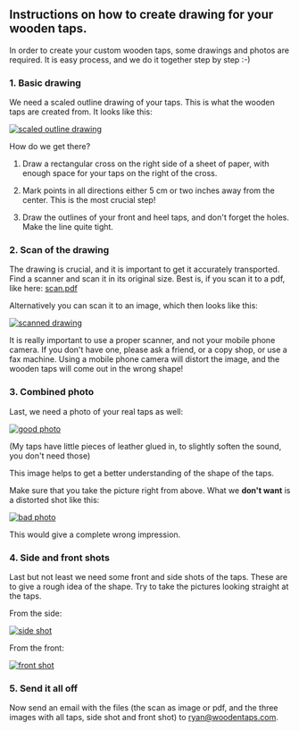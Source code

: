 ## Instructions on how to create drawing for your wooden taps.

In order to create your custom wooden taps, some drawings and photos are required. 
It is easy process, and we do it together step by step :-)

### 1. Basic drawing

We need a scaled outline drawing of your taps. This is what the wooden taps are created 
from.  It looks like this:

[![scaled outline drawing](drawing_small.jpg)](drawing.jpg)

How do we get there?

1. Draw a rectangular cross on the right side of a sheet of paper, with enough
   space for your taps on the right of the cross.
   
2. Mark points in all directions either 5 cm or two inches away from the center. This
   is the most crucial step!
   
3. Draw the outlines of your front and heel taps, and don't forget the holes. Make the line
   quite tight. 
   
### 2. Scan of the drawing

The drawing is crucial, and it is important to get it accurately transported. Find a scanner
and scan it in its original size. Best is, if you scan it to a pdf, like here: [scan.pdf](scan.pdf)

Alternatively you can scan it to an image, which then looks like this:

[![scanned drawing](scan_small.jpg)](scan.jpg)

It is really important to use a proper scanner, and not your mobile phone camera. If you don't have
one, please ask a friend, or a copy shop, or use a fax machine. Using a mobile phone camera will
distort the image, and the wooden taps will come out in the wrong shape!

### 3. Combined photo

Last, we need a photo of your real taps as well:

[![good photo](good_small.jpg)](good.jpg)

(My taps have little pieces of leather glued in, to slightly soften the sound, you don't need those)

This image helps to get a better understanding of the shape of the taps.

Make sure that you take the picture right from above. What we **don't want** is a distorted shot 
like this:

[![bad photo](bad_small.jpg)](bad.jpg)

This would give a complete wrong impression.

### 4. Side and front shots

Last but not least we need some front and side shots of the taps. These are to give a rough idea
of the shape. Try to take the pictures looking straight at the taps.

From the side:

[![side shot](side_small.jpg)](side.jpg)

From the front:

[![front shot](front_small.jpg)](front.jpg)

### 5. Send it all off

Now send an email with the files (the scan as image or pdf, and the three images with all taps, 
side shot and front shot) to ryan@woodentaps.com.



